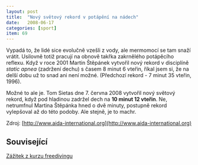 ```yaml
---
layout: post
title:  "Nový světový rekord v potápění na nádech"
date:   2008-06-17
categories: [sport]
item: 69
---
```

Vypadá to, že lidé sice evolučně vzešli z vody, ale mermomocí se tam snaží vrátit. Usilovně totiž pracují na obnově takřka zakrnělého 
potápěcího reflexu. Když v roce 2001 Martin Štěpánek vytvořil nový rekord v disciplíně _static apnea_ (zadržení dechu) s časem 8 minut 6 
vteřin, říkal jsem si, že na delší dobu už to snad ani není možné. (Předchozí rekord - 7 minut 35 vteřin, 1996).
<!--more-->

Možné to ale je. Tom Sietas dne 7. června 2008 vytvořil nový světový rekord, když pod hladinou zadržel dech na __10 minut 12 vteřin__. Ne, 
netrumfnul Martina Štěpánka hned o dvě minuty, postupně rekord vylepšoval až do této podoby. Ale stejně, je to machr.

Zdroj: [http://www.aida-international.org](http://www.aida-international.org)

Související
------

[Zážitek z kurzu freedivingu](http://blog.zvestov.cz/item/70)